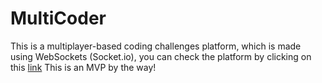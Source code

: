 # MultiCoder
This is a multiplayer-based coding challenges platform, which is made using WebSockets (Socket.io), you can check the platform by clicking on this [link](https://multicoder.ml/)
This is an MVP by the way!
